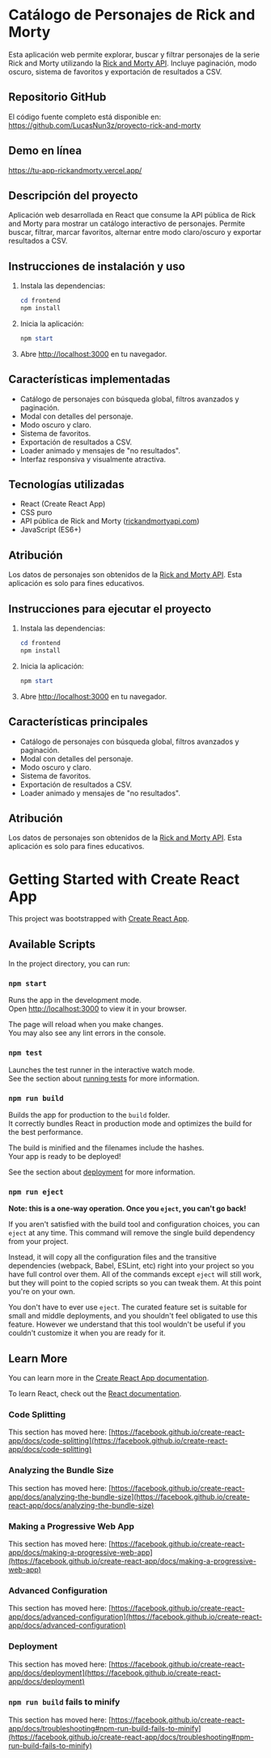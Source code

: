 

# Catálogo de Personajes de Rick and Morty

Esta aplicación web permite explorar, buscar y filtrar personajes de la serie Rick and Morty utilizando la [Rick and Morty API](https://rickandmortyapi.com/). Incluye paginación, modo oscuro, sistema de favoritos y exportación de resultados a CSV.


## Repositorio GitHub

El código fuente completo está disponible en:
https://github.com/LucasNun3z/proyecto-rick-and-morty

## Demo en línea

<!-- Si tienes el proyecto desplegado, agrega aquí la URL. Ejemplo: -->
https://tu-app-rickandmorty.vercel.app/  <!-- Reemplaza con tu URL real o elimina si no aplica -->

## Descripción del proyecto

Aplicación web desarrollada en React que consume la API pública de Rick and Morty para mostrar un catálogo interactivo de personajes. Permite buscar, filtrar, marcar favoritos, alternar entre modo claro/oscuro y exportar resultados a CSV.

## Instrucciones de instalación y uso

1. Instala las dependencias:
   ```powershell
   cd frontend
   npm install
   ```
2. Inicia la aplicación:
   ```powershell
   npm start
   ```
3. Abre [http://localhost:3000](http://localhost:3000) en tu navegador.

## Características implementadas

- Catálogo de personajes con búsqueda global, filtros avanzados y paginación.
- Modal con detalles del personaje.
- Modo oscuro y claro.
- Sistema de favoritos.
- Exportación de resultados a CSV.
- Loader animado y mensajes de "no resultados".
- Interfaz responsiva y visualmente atractiva.

## Tecnologías utilizadas

- React (Create React App)
- CSS puro
- API pública de Rick and Morty ([rickandmortyapi.com](https://rickandmortyapi.com/))
- JavaScript (ES6+)

## Atribución

Los datos de personajes son obtenidos de la [Rick and Morty API](https://rickandmortyapi.com/). Esta aplicación es solo para fines educativos.

## Instrucciones para ejecutar el proyecto

1. Instala las dependencias:
   ```powershell
   cd frontend
   npm install
   ```
2. Inicia la aplicación:
   ```powershell
   npm start
   ```
3. Abre [http://localhost:3000](http://localhost:3000) en tu navegador.

## Características principales

- Catálogo de personajes con búsqueda global, filtros avanzados y paginación.
- Modal con detalles del personaje.
- Modo oscuro y claro.
- Sistema de favoritos.
- Exportación de resultados a CSV.
- Loader animado y mensajes de "no resultados".

## Atribución

Los datos de personajes son obtenidos de la [Rick and Morty API](https://rickandmortyapi.com/). Esta aplicación es solo para fines educativos.

# Getting Started with Create React App

This project was bootstrapped with [Create React App](https://github.com/facebook/create-react-app).

## Available Scripts

In the project directory, you can run:

### `npm start`

Runs the app in the development mode.\
Open [http://localhost:3000](http://localhost:3000) to view it in your browser.

The page will reload when you make changes.\
You may also see any lint errors in the console.

### `npm test`

Launches the test runner in the interactive watch mode.\
See the section about [running tests](https://facebook.github.io/create-react-app/docs/running-tests) for more information.

### `npm run build`

Builds the app for production to the `build` folder.\
It correctly bundles React in production mode and optimizes the build for the best performance.

The build is minified and the filenames include the hashes.\
Your app is ready to be deployed!

See the section about [deployment](https://facebook.github.io/create-react-app/docs/deployment) for more information.

### `npm run eject`

**Note: this is a one-way operation. Once you `eject`, you can't go back!**

If you aren't satisfied with the build tool and configuration choices, you can `eject` at any time. This command will remove the single build dependency from your project.

Instead, it will copy all the configuration files and the transitive dependencies (webpack, Babel, ESLint, etc) right into your project so you have full control over them. All of the commands except `eject` will still work, but they will point to the copied scripts so you can tweak them. At this point you're on your own.

You don't have to ever use `eject`. The curated feature set is suitable for small and middle deployments, and you shouldn't feel obligated to use this feature. However we understand that this tool wouldn't be useful if you couldn't customize it when you are ready for it.

## Learn More

You can learn more in the [Create React App documentation](https://facebook.github.io/create-react-app/docs/getting-started).

To learn React, check out the [React documentation](https://reactjs.org/).

### Code Splitting

This section has moved here: [https://facebook.github.io/create-react-app/docs/code-splitting](https://facebook.github.io/create-react-app/docs/code-splitting)

### Analyzing the Bundle Size

This section has moved here: [https://facebook.github.io/create-react-app/docs/analyzing-the-bundle-size](https://facebook.github.io/create-react-app/docs/analyzing-the-bundle-size)

### Making a Progressive Web App

This section has moved here: [https://facebook.github.io/create-react-app/docs/making-a-progressive-web-app](https://facebook.github.io/create-react-app/docs/making-a-progressive-web-app)

### Advanced Configuration

This section has moved here: [https://facebook.github.io/create-react-app/docs/advanced-configuration](https://facebook.github.io/create-react-app/docs/advanced-configuration)

### Deployment

This section has moved here: [https://facebook.github.io/create-react-app/docs/deployment](https://facebook.github.io/create-react-app/docs/deployment)

### `npm run build` fails to minify

This section has moved here: [https://facebook.github.io/create-react-app/docs/troubleshooting#npm-run-build-fails-to-minify](https://facebook.github.io/create-react-app/docs/troubleshooting#npm-run-build-fails-to-minify)
